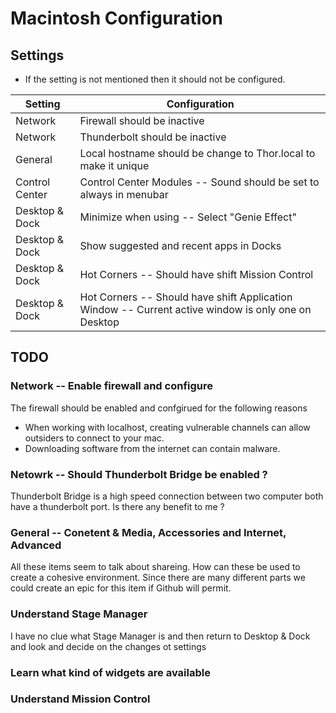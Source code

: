 # Macintosh Configuration

## Settings

* If the setting is not mentioned then it should not be configured.

| Setting | Configuration | 
| ------- | ------------- | 
| Network | Firewall should be inactive |
| Network | Thunderbolt should be inactive |
| General | Local hostname should be change to Thor.local to make it unique |
| Control Center | Control Center Modules -- Sound should be set to always in menubar |
| Desktop & Dock | Minimize when using -- Select "Genie Effect" |
| Desktop & Dock | Show suggested and recent apps in Docks | 
| Desktop & Dock | Hot Corners -- Should have shift Mission Control |
| Desktop & Dock | Hot Corners -- Should have shift Application Window -- Current active window is only one on Desktop |







## TODO

### Network -- Enable firewall and configure
The firewall should be enabled and confgirued for the following reasons
* When working with localhost, creating vulnerable channels can allow outsiders to connect to your mac.
* Downloading software from the internet can contain malware.

### Netowrk -- Should Thunderbolt Bridge be enabled ?
Thunderbolt Bridge is a high speed connection between two computer both have a thunderbolt port.  Is there any benefit to me ?

### General -- Conetent & Media, Accessories and Internet, Advanced
All these items seem to talk about shareing.  How can these be used to create a cohesive environment.  Since there are many different parts we could create an epic for this item if Github will permit.

### Understand Stage Manager
I have no clue what Stage Manager is and then return to Desktop & Dock and look and decide on the changes ot settings 

### Learn what kind of widgets are available

### Understand Mission Control 

